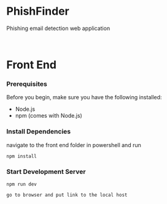 # PhishFinder
Phishing email detection web application

&nbsp;

# Front End
### Prerequisites
Before you begin, make sure you have the following installed:
- Node.js
- npm (comes with Node.js)

### Install Dependencies 
navigate to the front end folder in powershell and run
```
npm install
```

### Start Development Server
```
npm run dev
```
```
go to browser and put link to the local host
```


